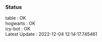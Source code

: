 ### Status


table : OK  
hogwarts : OK  
icy-bot : OK  
Latest Update : 2022-12-04 12:14:17.745461
